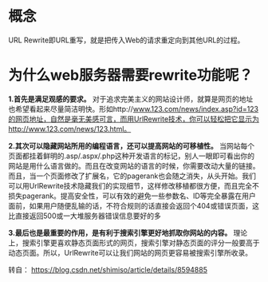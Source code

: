 
# 概念 

URL Rewrite即URL重写，就是把传入Web的请求重定向到其他URL的过程。

# 为什么web服务器需要rewrite功能呢？ 

**1.首先是满足观感的要求。**
对于追求完美主义的网站设计师，就算是网页的地址也希望看起来尽量简洁明快。形如http://www.123.com/news/index.asp?id=123的网页地址，自然是毫无美感可言，而用UrlRewrite技术，你可以轻松把它显示为 http://www.123.com/news/123.html。

**2.其次可以隐藏网站所用的编程语言，还可以提高网站的可移植性。**
当网站每个页面都挂着鲜明的.asp/.aspx/.php这种开发语言的标记，别人一眼即可看出你的网站是用什么语言做的。而且在改变网站的语言的时候，你需要改动大量的链接。而且，当一个页面修改了扩展名，它的pagerank也会随之消失，从头开始。我们可以用UrlRewrite技术隐藏我们的实现细节，这样修改移植都很方便，而且完全不损失pagerank。提高安全性，可以有效的避免一些参数名、ID等完全暴露在用户面前，如果用户随便乱输的话，不符合规则的话直接会返回个404或错误页面，这比直接返回500或一大堆服务器错误信息要好的多

**3.最后也是最重要的作用，是有利于搜索引擎更好地抓取你网站的内容。**
理论上，搜索引擎更喜欢静态页面形式的网页，搜索引擎对静态页面的评分一般要高于动态页面。所以，UrlRewrite可以让我们网站的网页更容易被搜索引擎所收录。

转自： https://blog.csdn.net/shimiso/article/details/8594885


